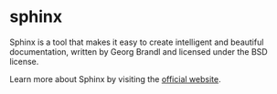# sphinx

Sphinx is a tool that makes it easy to create intelligent and beautiful documentation, written by Georg Brandl and licensed under the BSD license.

Learn more about Sphinx by visiting the [official website](https://www.sphinx-doc.org/en/master/).